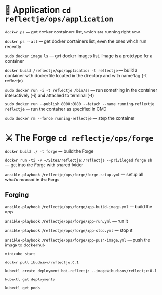 # 🎯 Application `cd reflectje/ops/application`

`docker ps` — get docker containers list, which are running right now

`docker ps --all` — get docker containers list, even the ones which run recently

`sudo docker image ls` — get docker images list. Image is a prototype for a container

`docker build /reflectje/ops/application -t reflectje` — build a container with dockerfile located in the directory and with name/tag (-t reflectje)

`sudo docker run -i -t reflectje /bin/sh` — run something in the container interactively (-i) and attached to terminal (-t)

`sudo docker run --publish 8000:8080 --detach --name running-reflectje reflectje` — run the container as specified in CMD

`sudo docker rm --force running-reflectje` — stop the container

# ⚔️ The Forge `cd reflectje/ops/forge`

`docker build ./ -t forge` — build the Forge

`docker run -ti -v ~/Sites/reflectje:/reflectje --privileged forge sh` — get into the Forge with shared folder

`ansible-playbook /reflectje/ops/forge/forge-setup.yml` — setup all what's needed in the Forge

## Forging

`ansible-playbook /reflectje/ops/forge/app-build-image.yml` — build the app

`ansible-playbook /reflectje/ops/forge/app-run.yml` — run it

`ansible-playbook /reflectje/ops/forge/app-stop.yml` — stop it

`ansible-playbook /reflectje/ops/forge/app-push-image.yml` — push the image to dockerhub

`minicube start`

`docker pull ibudasov/reflectje:0.1`

`kubectl create deployment hoi-reflectje --image=ibudasov/reflectje:0.1`

`kubectl get deployments`

`kubectl get pods`
